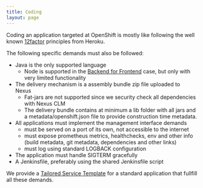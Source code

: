 ```yaml
---
title: Coding
layout: page
---
```


Coding an application targeted at OpenShift is mostly like following the well known [12factor](https://12factor.net/) principles from Heroku.

The following specific demands must also be followed:
 - Java is the only supported language
    - Node is supported in the [Backend for Frontend](http://samnewman.io/patterns/architectural/bff/) case, but only with very limited functionality
 - The delivery mechanism is a assembly bundle zip file uploaded to Nexus
    - Fat-jars are not supported since we security check all dependencies with Nexus CLM
    - The delivery bundle contains at minimum a lib folder with all jars and a metadata/openshift.json file to provide construction time metadata.
 - All applications must implement the management interface demands
    - must be served on a port of its own, not accessible to the internet
    - must expose prometheus metrics, healthchecks, env and other info (build metadata, git metadata, dependencies and other links)
    - must log using standard LOGBACK configuration
 - The application must handle SIGTERM gracefully
 - A Jenkinsfile, preferably using the shared Jenkinsfile script

We provide a [Tailored Service Template](https://www.thoughtworks.com/radar/techniques/tailored-service-template) for a standard application that fullfill all these demands.
